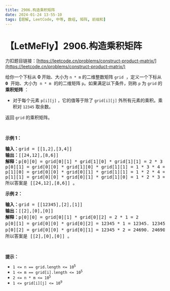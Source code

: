 ```yaml
---
title: 2906.构造乘积矩阵
date: 2024-01-24 13-55-10
tags: [题解, LeetCode, 中等, 数组, 矩阵, 前缀和]
---
```


# 【LetMeFly】2906.构造乘积矩阵

力扣题目链接：[https://leetcode.cn/problems/construct-product-matrix/](https://leetcode.cn/problems/construct-product-matrix/)

<p>给你一个下标从 <strong>0</strong> 开始、大小为 <code>n * m</code> 的二维整数矩阵 <code><font face="monospace">grid</font></code><font face="monospace"> ，定义一个下标从 <strong>0</strong> 开始、大小为 <code>n * m</code> 的的二维矩阵</font> <code>p</code>。如果满足以下条件，则称 <code>p</code> 为 <code>grid</code> 的 <strong>乘积矩阵</strong> ：</p>

<ul>
	<li>对于每个元素 <code>p[i][j]</code> ，它的值等于除了 <code>grid[i][j]</code> 外所有元素的乘积。乘积对 <code>12345</code> 取余数。</li>
</ul>

<p>返回 <code>grid</code> 的乘积矩阵。</p>

<p>&nbsp;</p>

<p><strong class="example">示例 1：</strong></p>

<pre>
<strong>输入：</strong>grid = [[1,2],[3,4]]
<strong>输出：</strong>[[24,12],[8,6]]
<strong>解释：</strong>p[0][0] = grid[0][1] * grid[1][0] * grid[1][1] = 2 * 3 * 4 = 24
p[0][1] = grid[0][0] * grid[1][0] * grid[1][1] = 1 * 3 * 4 = 12
p[1][0] = grid[0][0] * grid[0][1] * grid[1][1] = 1 * 2 * 4 = 8
p[1][1] = grid[0][0] * grid[0][1] * grid[1][0] = 1 * 2 * 3 = 6
所以答案是 [[24,12],[8,6]] 。</pre>

<p><strong class="example">示例 2：</strong></p>

<pre>
<strong>输入：</strong>grid = [[12345],[2],[1]]
<strong>输出：</strong>[[2],[0],[0]]
<strong>解释：</strong>p[0][0] = grid[0][1] * grid[0][2] = 2 * 1 = 2
p[0][1] = grid[0][0] * grid[0][2] = 12345 * 1 = 12345. 12345 % 12345 = 0 ，所以 p[0][1] = 0
p[0][2] = grid[0][0] * grid[0][1] = 12345 * 2 = 24690. 24690 % 12345 = 0 ，所以 p[0][2] = 0
所以答案是 [[2],[0],[0]] 。</pre>

<p>&nbsp;</p>

<p><strong>提示：</strong></p>

<ul>
	<li><code>1 &lt;= n == grid.length&nbsp;&lt;= 10<sup>5</sup></code></li>
	<li><code>1 &lt;= m == grid[i].length&nbsp;&lt;= 10<sup>5</sup></code></li>
	<li><code>2 &lt;= n * m &lt;= 10<sup>5</sup></code></li>
	<li><code>1 &lt;= grid[i][j] &lt;= 10<sup>9</sup></code></li>
</ul>


    